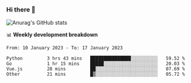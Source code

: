 ### Hi there 👋
![Anurag's GitHub stats](https://github-readme-stats.vercel.app/api?username=jami1024&show_icons=true&theme=radical)

📊 **Weekly development breakdown**
<!--START_SECTION:waka-->

```text
From: 10 January 2023 - To: 17 January 2023

Python         3 hrs 43 mins   ███████████████░░░░░░░░░░   59.52 %
Go             1 hr 15 mins    █████░░░░░░░░░░░░░░░░░░░░   20.03 %
Vue.js         28 mins         ██░░░░░░░░░░░░░░░░░░░░░░░   07.69 %
Other          21 mins         █▒░░░░░░░░░░░░░░░░░░░░░░░   05.72 %
```

<!--END_SECTION:waka-->
<!--
**jami1024/jami1024** is a ✨ _special_ ✨ repository because its `README.md` (this file) appears on your GitHub profile.

Here are some ideas to get you started:

- 🔭 I’m currently working on ...
- 🌱 I’m currently learning ...
- 👯 I’m looking to collaborate on ...
- 🤔 I’m looking for help with ...
- 💬 Ask me about ...
- 📫 How to reach me: ...
- 😄 Pronouns: ...
- ⚡ Fun fact: ...
-->
